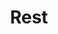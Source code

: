 ---
title: Rest
description: All about rest apis
layout: default
nav_order: 12
parent: Toolbox
has_children: true
permalink: /toolbox/rest/
---